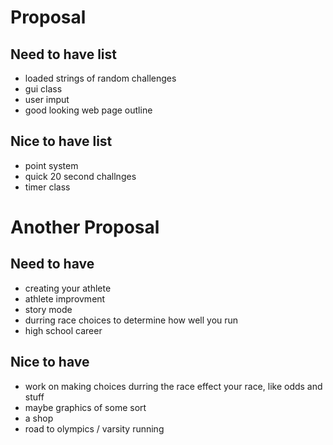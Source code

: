 # Proposal

## Need to have list
- loaded strings of random challenges
- gui class
- user imput
- good looking web page outline


## Nice to have list
- point system
- quick 20 second challnges
- timer class

# Another Proposal

## Need to have
- creating your athlete
- athlete improvment
- story mode
- durring race choices to determine how well you run 
- high school career

## Nice to have
- work on making choices durring the race effect your race, like odds and stuff
- maybe graphics of some sort
- a shop
- road to olympics / varsity running

